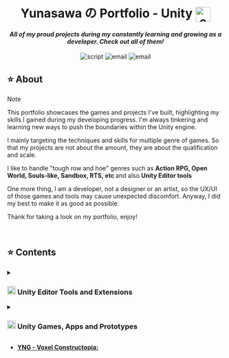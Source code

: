 <h1><div align="center"> Yunasawa の Portfolio - Unity <img align="center" src="https://github.com/Yunasawa/Yunasawa/assets/113672166/1fbfd959-935b-4c66-9537-b67e91e1f420" alt="c" height="35"/></div></h1>
<h4><div align="center"><i> All of my proud projects during my constantly learning and growing as a developer. Check out all of them!  </i></div></h4>

<p align="center">
 <img src="https://img.shields.io/badge/Script-PORTFOLIO-blue.svg" alt="script">
 <img src="https://img.shields.io/badge/Author-Yunasawa-purple.svg" alt="email">
 <img src="https://img.shields.io/badge/Engine-Unity-orange.svg" alt="email">
</p>

<h2> ⭐ About </h2>

> [!Note]
> This portfolio showcases the games and projects I've built, highlighting my skills I gained during my developing progress. I'm always tinkering and learning new ways to push the boundaries within the Unity engine.
> 
> I mainly targeting the techniques and skills for multiple genre of games. So that my projects are not about the amount, they are about the qualification and scale.
>
> I like to handle "tough row and hoe" genres such as <b>Action RPG, Open World, Souls-like, Sandbox, RTS, etc </b> and also <b> Unity Editor tools </b>
>
> One more thing, I am a developer, not a designer or an artist, so the UX/UI of those games and tools may cause unexpected discomfort. Anyway, I did my best to make it as good as possible.
> 
> Thank for taking a look on my portfolio, enjoy!

<br>

<!--
> [!Warning]
> Some of the portfolios are PDF, so you may need to download and open them from local for best experience.
-->

<h2> ⭐ Contents </h2>

<details>
<summary><h3> <img align="upper" src="https://github.com/Yunasawa/Yunasawa/assets/113672166/1fbfd959-935b-4c66-9537-b67e91e1f420" alt="c" height="20"/> Unity Editor Tools and Extensions</h3></summary>

<ul>
  <li> <a href="https://github.com/Yunasawa/YNL-Editor"><b>YNL - Editor:</b></a><i> Enhance your Unity Editor experience with this toolkit. It provides essential extensions and interfaces specifically designed for the Editor environment. </i></li>
  <li> <a href="https://github.com/Yunasawa/YNL-Utilities"><b>YNL - Utilities:</b></a><i> Boost productivity in both the Unity Editor and built applications using this versatile toolkit. It offers a range of utilities and extensions to streamline your workflow. </i></li>
  <li> <a href="https://github.com/Yunasawa/YNL-Audio"><b>YNL - Audio:</b></a><i> Simplify audio management in your Unity projects with this toolkit. It includes helpful extensions tailored for audio systems. </i></li>
</ul>

<br>

<ul>
  <li> <a href="https://github.com/Yunasawa-Studio/YNL-Simple-AI-System"><b>YNL - Simple AI System:</b></a><i> Implement basic AI behaviors effortlessly using this straightforward toolkit. It’s designed to handle object behaviors and interactions. </i></li>
  <li> <a href=""><b>YNL - Runtime Command:</b></a><i> (Comming soon) A versatile tool serves as a command console for players, a debugging ally for testers, and a real-time control hub for developers. </i></li>
</ul>

<br>

<ul>
  <li> <a href=""><b>YNL - Map And Compass:</b></a><i> (Comming soon) Navigate your virtual world with ease, displaying real-time location, tracking waypoints, orienting cardinal directions, and showcasing targets. </i></li>
</ul>

</details>

<details>
<summary><h3> <img align="upper" src="https://github.com/Yunasawa/Yunasawa/assets/113672166/1fbfd959-935b-4c66-9537-b67e91e1f420" alt="c" height="20"/> Unity Games, Apps and Prototypes</h3></summary>
</details>

<ul>
  <li> <a href="https://github.com/Yunasawa/YNA-Portfolio-Unity/blob/main/Portfolios/Voxel%20Constructopia/Voxel%20Constructopia%20-%20Portfolio.md" title="Download" download><b>YNG - Voxel Constructopia:</b></a><i>  </i></li>
</ul>

